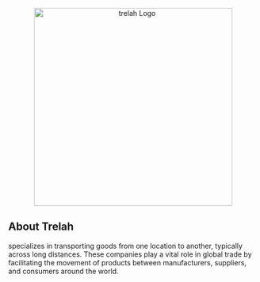 <p align="center"><a href="https://trelah.com" target="_blank"><img src="https://trelah.com/logo.png" width="400" alt="trelah Logo"></a></p>



## About Trelah

specializes in transporting goods from one location to another, typically across long distances. These companies play a vital role in global trade by facilitating the movement of products between manufacturers, suppliers, and consumers around the world.




